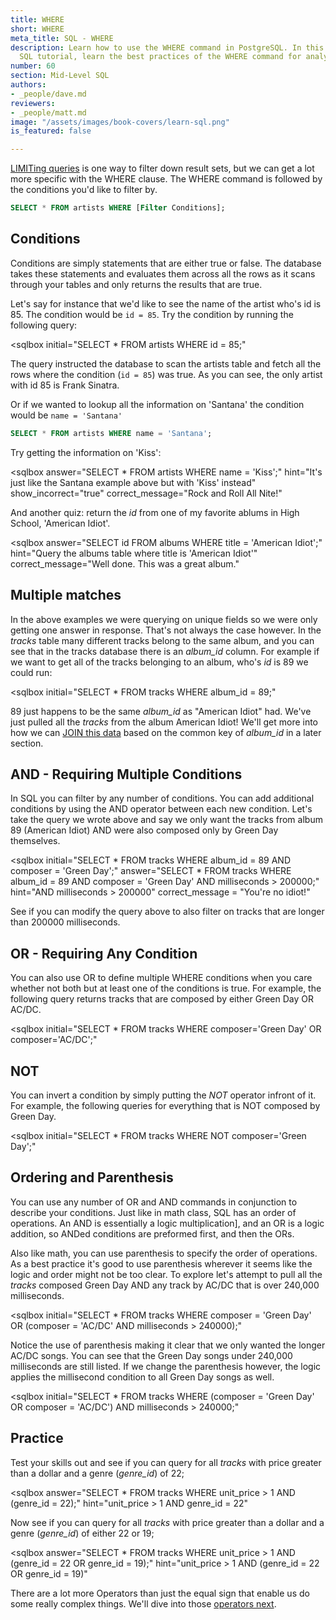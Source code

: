 ```yaml
---
title: WHERE
short: WHERE
meta_title: SQL - WHERE
description: Learn how to use the WHERE command in PostgreSQL. In this interactive
  SQL tutorial, learn the best practices of the WHERE command for analysis and exploration.
number: 60
section: Mid-Level SQL
authors:
- _people/dave.md
reviewers:
- _people/matt.md
image: "/assets/images/book-covers/learn-sql.png"
is_featured: false

---
```

[LIMITing queries](../limit/) is one way to filter down result sets, but we can get a lot more specific with the WHERE clause.  The WHERE command is followed by the conditions you'd like to filter by.

```sql
SELECT * FROM artists WHERE [Filter Conditions];
```

## Conditions

Conditions are simply statements that are either true or false.  The database takes these statements and evaluates them across all the rows as it scans through your tables and only returns the results that are true.

Let's say for instance that we'd like to see the name of the artist who's id is 85.  The condition would be `id = 85`.  Try the condition by running the following query:

<sqlbox
initial="SELECT * FROM artists WHERE id = 85;"

> </sqlbox>

The query instructed the database to scan the artists table and fetch all the rows where the condition (`id = 85`) was true.  As you can see, the only artist with id 85 is Frank Sinatra.

Or if we wanted to lookup all the information on 'Santana' the condition would be `name = 'Santana'`

```sql
SELECT * FROM artists WHERE name = 'Santana';
```

Try getting the information on 'Kiss':

<sqlbox
answer="SELECT * FROM artists WHERE name = 'Kiss';"
hint="It's just like the Santana example above but with 'Kiss' instead"
show_incorrect="true"
correct_message="Rock and Roll All Nite!"

> </sqlbox>

And another quiz: return the _id_ from one of my favorite ablums in High School, 'American Idiot'.

<sqlbox
answer="SELECT id FROM albums WHERE title = 'American Idiot';"
hint="Query the albums table where title is 'American Idiot'"
correct_message="Well done.  This was a great album."

> </sqlbox>

## Multiple matches

In the above examples we were querying on unique fields so we were only getting one answer in response.  That's not always the case however.  In the _tracks_ table many different tracks belong to the same album, and you can see that in the tracks database there is an _album_id_ column.  For example if we want to get all of the tracks belonging to an album, who's _id_ is 89 we could run:

<sqlbox
initial="SELECT * FROM tracks WHERE album_id = 89;"

> </sqlbox>

89 just happens to be the same _album_id_ as "American Idiot" had.  We've just pulled all the _tracks_ from the album American Idiot!  We'll get more into how we can [JOIN this data](/learn-sql/joins/) based on the common key of _album_id_ in a later section.

## AND - Requiring Multiple Conditions

In SQL you can filter by any number of conditions.  You can add additional conditions by using the AND operator between each new condition.  Let's take the query we wrote above and say we only want the tracks from album 89 (American Idiot) AND were also composed only by Green Day themselves.

<sqlbox
initial="SELECT * FROM tracks WHERE album_id = 89 AND composer = 'Green Day';"
answer="SELECT * FROM tracks WHERE album_id = 89 AND composer = 'Green Day' AND milliseconds > 200000;"
hint="AND milliseconds > 200000"
correct_message = "You're no idiot!"

> </sqlbox>

See if you can modify the query above to also filter on tracks that are longer than 200000 milliseconds.

## OR - Requiring Any Condition

You can also use OR to define multiple WHERE conditions when you care whether not both but at least one of the conditions is true.  For example, the following query returns tracks that are composed by either Green Day OR AC/DC.

<sqlbox
initial="SELECT * FROM tracks WHERE composer='Green Day' OR composer='AC/DC';"

> </sqlbox>

## NOT

You can invert a condition by simply putting the _NOT_ operator infront of it.  For example, the following queries for everything that is NOT composed by Green Day.

<sqlbox
initial="SELECT * FROM tracks WHERE NOT composer='Green Day';"

> </sqlbox>

## Ordering and Parenthesis

You can use any number of OR and AND commands in conjunction to describe your conditions.  Just like in math class, SQL has an order of operations.  An AND is essentially a logic multiplication\], and an OR is a logic addition, so ANDed conditions are preformed first, and then the ORs.

Also like math, you can use parenthesis to specify the order of operations.  As a best practice it's good to use parenthesis wherever it seems like the logic and order might not be too clear.  To explore let's attempt to pull all the _tracks_ composed Green Day AND any track by AC/DC that is over 240,000 milliseconds.

<sqlbox
initial="SELECT * FROM tracks WHERE composer = 'Green Day' OR (composer = 'AC/DC' AND milliseconds > 240000);"

> </sqlbox>

Notice the use of parenthesis making it clear that we only wanted the longer AC/DC songs.  You can see that the Green Day songs under 240,000 milliseconds are still listed.  If we change the parenthesis however, the logic applies the millisecond condition to all Green Day songs as well.

<sqlbox
initial="SELECT * FROM tracks WHERE (composer = 'Green Day' OR composer = 'AC/DC') AND milliseconds > 240000;"

> </sqlbox>

## Practice

Test your skills out and see if you can query for all _tracks_ with price greater than a dollar and a genre (_genre_id_) of  22;

<sqlbox
answer="SELECT * FROM tracks WHERE unit_price > 1 AND (genre_id = 22);"
hint="unit_price > 1 AND genre_id = 22"

> </sqlbox>

Now see if you can query for all _tracks_ with price greater than a dollar and a genre (_genre_id_) of either 22 or 19;

<sqlbox
answer="SELECT * FROM tracks WHERE unit_price > 1 AND (genre_id = 22 OR genre_id = 19);"
hint="unit_price > 1 AND (genre_id = 22 OR genre_id = 19)"

> </sqlbox>

There are a lot more Operators than just the equal sign that enable us do some really complex things.  We'll dive into those [operators next](../operators/).